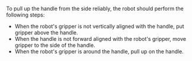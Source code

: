 To pull up the handle from the side reliably, the robot should perform the following steps:
- When the robot's gripper is not vertically aligned with the handle, put gripper above the handle.
- When the handle is not forward aligned with the robot's gripper, move gripper to the side of the handle.
- When the robot's gripper is around the handle, pull up on the handle.